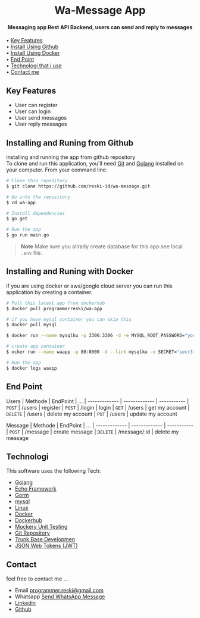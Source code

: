
<h1 align="center">
  Wa-Message App
  <br>
</h1>

<h4 align="center">Messaging app Rest API Backend, users can send and reply to messages </h4>

<p align="left">
  • <a href="#key-features">Key Features</a> <br>
  • <a href="#Installing -and-runing-from-github">Install Using Github</a> <br>
 • <a href="#installing-and-runing-with-docker">Install Using Docker</a><br>
  • <a href="#end-point">End Point</a><br>
  • <a href="#technologi">Technologi that i use</a><br>
  • <a href="#contact">Contact me</a><br>
</p>


## Key Features

* User can register
* User can login
* User send messages 
* User reply messages

## Installing and Runing from Github

installing and running the app from github repository <br>
To clone and run this application, you'll need [Git](https://git-scm.com) and [Golang](https://go.dev/dl/) installed on your computer. From your command line:

```bash
# Clone this repository
$ git clone https://github.com/reski-id/wa-message.git

# Go into the repository
$ cd wa-app

# Install dependencies
$ go get

# Run the app
$ go run main.go
```

> **Note**
> Make sure you allrady create database for this app see local `.env` file.


## Installing and Runing with Docker
if you are using docker or aws/google cloud server you can run this application by creating a container. <br>

```bash
# Pull this latest app from dockerhub 
$ docker pull programmerreski/wa-app

# if you have mysql container you can skip this
$ docker pull mysql

$ docker run --name mysqlku -p 3306:3306 -d -e MYSQL_ROOT_PASSWORD="yourmysqlpassword" mysql 

# create app container
$ ocker run --name waapp -p 80:8000 -d --link mysqlku -e SECRET="secr3t" -e SERVERPORT=8000 -e Name="message_app" -e Address=mysqlku -e Port=3306 -e Username="root" -e Password="yourmysqlpassword" programmerreski/wa-app

# Run the app
$ docker logs waapp
```

## End Point

Users
| Methode       | EndPoint       | ...
| ------------- | -------------  | -----------
| `POST`        | /users         | register
| `POST`        | /login         | login
| `GET`         | /users         | get my account
| `DELETE`      | /users         | delete my account
| `PUT`         | /users         | update my account

Message
| Methode       | EndPoint       | ...
| ------------- | -------------  | -----------
| `POST`        | /message       | create message
| `DELETE`      | /message/:id  | delete my message



## Technologi

This software uses the following Tech:

- [Golang](https://go.dev/dl/)
- [Echo Framework](https://echo.labstack.com/)
- [Gorm](https://gorm.io/index.html)
- [mysql](https://www.mysql.com/)
- [Linux](https://www.linux.com/)
- [Docker](https://www.docker.com/)
- [Dockerhub](https://hub.docker.com/u/programmerreski)
- [Mockery Unit Testing](https://github.com/vektra/mockery)
- [Git Repository](https://github.com/reski-id)
- [Trunk Base Developmen](https://trunkbaseddevelopment.com/)
- [JSON Web Tokens (JWT)](https://jwt.io/)

## Contact
feel free to contact me ... 
- Email programmer.reski@gmail.com 
- Whatsapp <a href="https://wa.me/+6281261478432?text=Hello">Send WhatsApp Message</a>
- [Linkedin](www.linkedin.com/in/reski-id)
- [Github](https://github.com/reski-id)
